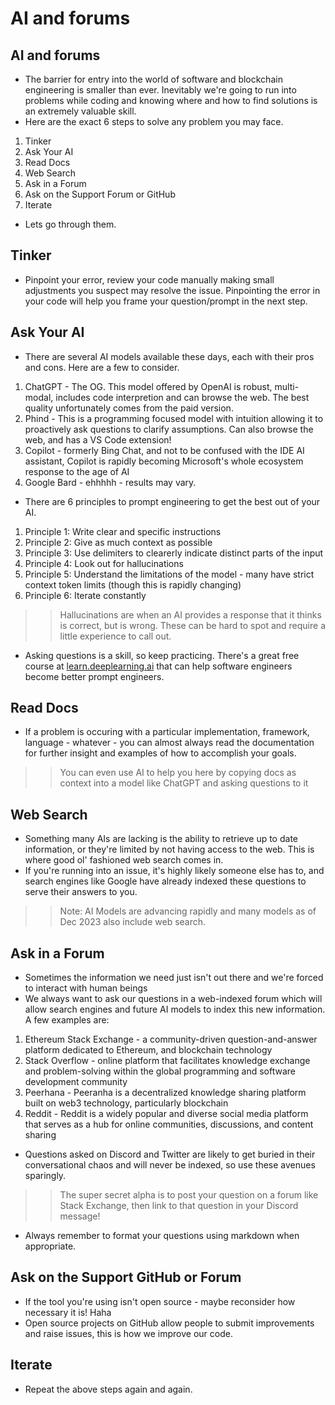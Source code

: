 # AI and forums

## AI and forums
- The barrier for entry into the world of software and blockchain engineering is smaller than ever. Inevitably we're going to run into problems while coding and knowing where and how to find solutions is an extremely valuable skill.
- Here are the exact 6 steps to solve any problem you may face.
1. Tinker
2. Ask Your AI
3. Read Docs
4. Web Search
5. Ask in a Forum
6. Ask on the Support Forum or GitHub
7. Iterate

- Lets go through them.

## Tinker
- Pinpoint your error, review your code manually making small adjustments you suspect may resolve the issue. Pinpointing the error in your code will help you frame your question/prompt in the next step.

## Ask Your AI
- There are several AI models available these days, each with their pros and cons. Here are a few to consider.
1. ChatGPT - The OG. This model offered by OpenAI is robust, multi-modal, includes code interpretion and can browse the web. The best quality unfortunately comes from the paid version.
2. Phind - This is a programming focused model with intuition allowing it to proactively ask questions to clarify assumptions. Can also browse the web, and has a VS Code extension!
3. Copilot - formerly Bing Chat, and not to be confused with the IDE AI assistant, Copilot is rapidly becoming Microsoft's whole ecosystem response to the age of AI
4. Google Bard - ehhhhh - results may vary.

- There are 6 principles to prompt engineering to get the best out of your AI.
1. Principle 1: Write clear and specific instructions
2. Principle 2: Give as much context as possible
3. Principle 3: Use delimiters to clearerly indicate distinct parts of the input
4. Principle 4: Look out for hallucinations
5. Principle 5: Understand the limitations of the model - many have strict context token limits (though this is rapidly changing)
6. Principle 6: Iterate constantly

>> Hallucinations are when an AI provides a response that it thinks is correct, but is wrong. These can be hard to spot and require a little experience to call out.

- Asking questions is a skill, so keep practicing. There's a great free course at [learn.deeplearning.ai](https://learn.deeplearning.ai/) that can help software engineers become better prompt engineers.

## Read Docs
- If a problem is occuring with a particular implementation, framework, language - whatever - you can almost always read the documentation for further insight and examples of how to accomplish your goals.

>> You can even use AI to help you here by copying docs as context into a model like ChatGPT and asking questions to it

## Web Search
- Something many AIs are lacking is the ability to retrieve up to date information, or they're limited by not having access to the web. This is where good ol' fashioned web search comes in.
- If you're running into an issue, it's highly likely someone else has to, and search engines like Google have already indexed these questions to serve their answers to you.

>> Note: AI Models are advancing rapidly and many models as of Dec 2023 also include web search.

## Ask in a Forum
- Sometimes the information we need just isn't out there and we're forced to interact with human beings
- We always want to ask our questions in a web-indexed forum which will allow search engines and future AI models to index this new information. A few examples are:
1. Ethereum Stack Exchange - a community-driven question-and-answer platform dedicated to Ethereum, and blockchain technology
2. Stack Overflow - online platform that facilitates knowledge exchange and problem-solving within the global programming and software development community
3. Peerhana - Peeranha is a decentralized knowledge sharing platform built on web3 technology, particularly blockchain
4. Reddit - Reddit is a widely popular and diverse social media platform that serves as a hub for online communities, discussions, and content sharing

- Questions asked on Discord and Twitter are likely to get buried in their conversational chaos and will never be indexed, so use these avenues sparingly.

>> The super secret alpha is to post your question on a forum like Stack Exchange, then link to that question in your Discord message!

- Always remember to format your questions using markdown when appropriate.

## Ask on the Support GitHub or Forum
- If the tool you're using isn't open source - maybe reconsider how necessary it is! Haha
- Open source projects on GitHub allow people to submit improvements and raise issues, this is how we improve our code.

## Iterate
- Repeat the above steps again and again.

## 